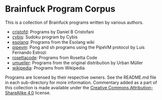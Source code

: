 # Brainfuck Program Corpus

This is a collection of Brainfuck programs written by various authors.

- [cristofd](cristofd/README.md): Programs by Daniel B Cristofani
- [cybis](cybis/README.md): Sudoku program by Cybis
- [esolang](esolang/README.md): Programs from the Esolang wiki
- [pipevm](pipevm/README.md): Pong and sh programs using the PipeVM protocol by
  Luis Fernando Estrozi
- [rosettacode](rosettacode/README.md): Programs from Rosetta Code
- [umueller](umueller/README.md): Programs from the original distribution by
  Urban Müller
- [wikipedia](wikipedia/README.md): Programs from Wikipedia

Programs are licensed by their respective owners. See the README.md file in each
sub-directory for more information. Commentary added as a part of this
collection is made available under the [Creative Commons Attribution-ShareAlike
4.0](https://creativecommons.org/licenses/by-sa/4.0/) license.
